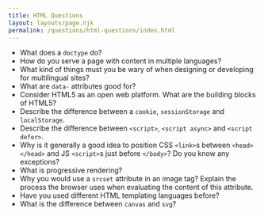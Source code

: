 ```yaml
---
title: HTML Questions
layout: layouts/page.njk
permalink: /questions/html-questions/index.html
---
```


* What does a `doctype` do?
* How do you serve a page with content in multiple languages?
* What kind of things must you be wary of when designing or developing for multilingual sites?
* What are `data-` attributes good for?
* Consider HTML5 as an open web platform. What are the building blocks of HTML5?
* Describe the difference between a `cookie`, `sessionStorage` and `localStorage`.
* Describe the difference between `<script>`, `<script async>` and `<script defer>`.
* Why is it generally a good idea to position CSS `<link>`s between `<head></head>` and JS `<script>`s just before `</body>`? Do you know any exceptions?
* What is progressive rendering?
* Why you would use a `srcset` attribute in an image tag? Explain the process the browser uses when evaluating the content of this attribute.
* Have you used different HTML templating languages before?
* What is the difference between `canvas` and `svg`?
